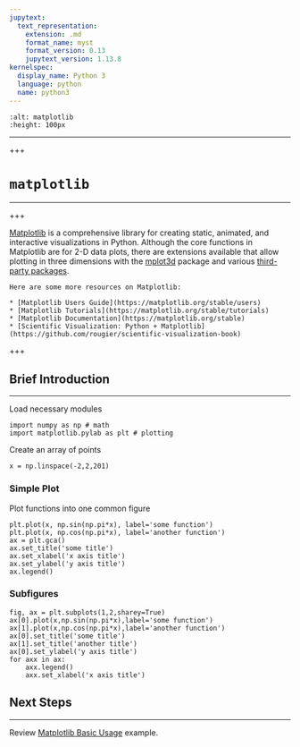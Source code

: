 ```yaml
---
jupytext:
  text_representation:
    extension: .md
    format_name: myst
    format_version: 0.13
    jupytext_version: 1.13.8
kernelspec:
  display_name: Python 3
  language: python
  name: python3
---
```


```{image} ../logos/matplotlib.svg
:alt: matplotlib
:height: 100px
```
<hr>

+++

# `matplotlib`
<hr>

+++

[Matplotlib](https://matplotlib.org) is a comprehensive library for creating static, animated, and interactive visualizations in Python. Although the core functions in Matplotlib are for 2-D data plots, there are extensions available that allow plotting in three dimensions with the [mplot3d](https://matplotlib.org/stable/api/toolkits/mplot3d.html) package and various [third-party packages](https://matplotlib.org/mpl-third-party/).

```{tip}
Here are some more resources on Matplotlib:

* [Matplotlib Users Guide](https://matplotlib.org/stable/users)
* [Matplotlib Tutorials](https://matplotlib.org/stable/tutorials)
* [Matplotlib Documentation](https://matplotlib.org/stable)
* [Scientific Visualization: Python + Matplotlib](https://github.com/rougier/scientific-visualization-book)
```

+++

## Brief Introduction
<hr>

Load necessary modules

```{code-cell} ipython3
import numpy as np # math
import matplotlib.pylab as plt # plotting
```

Create an array of points

```{code-cell} ipython3
x = np.linspace(-2,2,201)
```

### Simple Plot

Plot functions into one common figure

```{code-cell} ipython3
plt.plot(x, np.sin(np.pi*x), label='some function')
plt.plot(x, np.cos(np.pi*x), label='another function')
ax = plt.gca()
ax.set_title('some title')
ax.set_xlabel('x axis title')
ax.set_ylabel('y axis title')
ax.legend()
```

### Subfigures

```{code-cell} ipython3
fig, ax = plt.subplots(1,2,sharey=True)
ax[0].plot(x,np.sin(np.pi*x),label='some function')
ax[1].plot(x,np.cos(np.pi*x),label='another function')
ax[0].set_title('some title')
ax[1].set_title('another title')
ax[0].set_ylabel('y axis title')
for axx in ax:
    axx.legend()
    axx.set_xlabel('x axis title')
```

## Next Steps
<hr>

Review [Matplotlib Basic Usage](https://matplotlib.org/stable/tutorials/introductory/usage.html) example.
